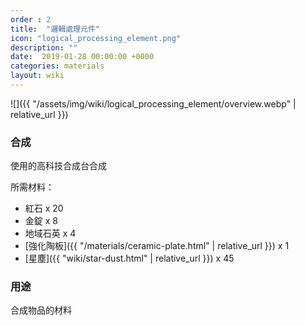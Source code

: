 ```yaml
---
order : 2
title:  "邏輯處理元件"
icon: "logical_processing_element.png"
description: ""
date:  2019-01-28 00:00:00 +0000
categories: materials
layout: wiki
---
```


![]({{ "/assets/img/wiki/logical_processing_element/overview.webp" | relative_url }})

### 合成

使用的高科技合成台合成

所需材料：

- 紅石 x 20  
- 金錠 x 8  
- 地域石英 x 4  
- [強化陶板]({{ "/materials/ceramic-plate.html" | relative_url }}) x 1  
- [星塵]({{ "wiki/star-dust.html" | relative_url }}) x 45  

### 用途

合成物品的材料
